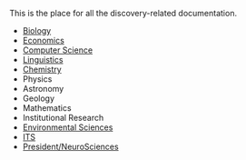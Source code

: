 This is the place for all the discovery-related documentation.

- [Biology](https://github.com/also-systems/pomona/tree/master/discovery/biology)
- [Economics](https://github.com/also-systems/pomona/tree/master/discovery/economics)
- [Computer Science](https://github.com/also-systems/pomona/tree/master/discovery/computerscience)
- [Linguistics](https://github.com/also-systems/pomona/tree/master/discovery/linguistics)
- [Chemistry](https://github.com/Pomona-ITS/hpc/blob/master/discovery/chemistry)
- Physics
- Astronomy
- Geology
- Mathematics
- Institutional Research
- [Environmental Sciences](https://github.com/Pomona-ITS/hpc/tree/master/discovery/envsciences)
- [ITS]()
- [President/NeuroSciences]()
